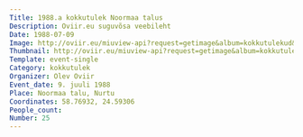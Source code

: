 ```yaml
---
Title: 1988.a kokkutulek Noormaa talus
Description: Oviir.eu suguvõsa veebileht
Date: 1988-07-09
Image: http://oviir.eu/miuview-api?request=getimage&album=kokkutulekud&item=1988-25.-kokkutulek-9.-juuli-nurtu-noormaa.jpg&size=1200&mode=longest
Thumbnail: http://oviir.eu/miuview-api?request=getimage&album=kokkutulekud&item=1988-25.-kokkutulek-9.-juuli-nurtu-noormaa.jpg&size=600&mode=square
Template: event-single
Category: kokkutulek
Organizer: Olev Oviir
Event_date: 9. juuli 1988
Place: Noormaa talu, Nurtu
Coordinates: 58.76932, 24.59306
People_count:
Number: 25
---
```

